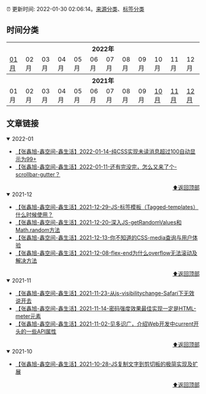 :alarm_clock: 更新时间: 2022-01-30 02:06:14。[来源分类](./README.md)、[标签分类](./TAGS.md)

## 时间分类

<table>

<tr>
<th colspan="12">2022年</th>
</tr>
<tr>
<td><a href="#2022-01">01月</a></td>
<td>02月</td>
<td>03月</td>
<td>04月</td>
<td>05月</td>
<td>06月</td>
<td>07月</td>
<td>08月</td>
<td>09月</td>
<td>10月</td>
<td>11月</td>
<td>12月</td>
</tr>

<tr>
<th colspan="12">2021年</th>
</tr>
<tr>
<td>01月</td>
<td>02月</td>
<td>03月</td>
<td>04月</td>
<td>05月</td>
<td>06月</td>
<td>07月</td>
<td>08月</td>
<td>09月</td>
<td><a href="#2021-10">10月</a></td>
<td><a href="#2021-11">11月</a></td>
<td><a href="#2021-12">12月</a></td>
</tr>

</table>

## 文章链接

<details open>
<summary id="2022-01">
 2022-01
</summary>


- [【张鑫旭-鑫空间-鑫生活】2022-01-14-纯CSS实现未读消息超过100自动显示为99+](https://www.zhangxinxu.com/wordpress/2022/01/css-show-diff-content-according-var/) 
- [【张鑫旭-鑫空间-鑫生活】2022-01-11-还有完没完，怎么又来了个-scrollbar-gutter？](https://www.zhangxinxu.com/wordpress/2022/01/css-scrollbar-gutter/) 

<div align="right"><a href="#时间分类">⬆返回顶部</a></div>
</details>

<details open>
<summary id="2021-12">
 2021-12
</summary>


- [【张鑫旭-鑫空间-鑫生活】2021-12-29-JS-标签模板（Tagged-templates）什么时候使用？](https://www.zhangxinxu.com/wordpress/2021/12/js-tagged-templates/) 
- [【张鑫旭-鑫空间-鑫生活】2021-12-20-深入JS-getRandomValues和Math.random方法](https://www.zhangxinxu.com/wordpress/2021/12/js-getrandomvalue-math-random/) 
- [【张鑫旭-鑫空间-鑫生活】2021-12-13-你不知道的CSS-media查询与用户体验](https://www.zhangxinxu.com/wordpress/2021/12/css-meida-user-experience/) 
- [【张鑫旭-鑫空间-鑫生活】2021-12-08-flex-end为什么overflow无法滚动及解决方法](https://www.zhangxinxu.com/wordpress/2021/12/flex-end-overflow/) 

<div align="right"><a href="#时间分类">⬆返回顶部</a></div>
</details>

<details open>
<summary id="2021-11">
 2021-11
</summary>


- [【张鑫旭-鑫空间-鑫生活】2021-11-23-从js-visibilitychange-Safari下无效说开去](https://www.zhangxinxu.com/wordpress/2021/11/js-visibilitychange-pagehide-lifecycle/) 
- [【张鑫旭-鑫空间-鑫生活】2021-11-14-密码强度效果最佳实现一定是HTML-meter元素](https://www.zhangxinxu.com/wordpress/2021/11/html-meter-password/) 
- [【张鑫旭-鑫空间-鑫生活】2021-11-02-见多识广，介绍Web开发中current开头的一些API属性](https://www.zhangxinxu.com/wordpress/2021/11/currentscript-currenttarget-currentsrc/) 

<div align="right"><a href="#时间分类">⬆返回顶部</a></div>
</details>

<details open>
<summary id="2021-10">
 2021-10
</summary>


- [【张鑫旭-鑫空间-鑫生活】2021-10-28-JS复制文字到剪切板的极简实现及扩展](https://www.zhangxinxu.com/wordpress/2021/10/js-copy-paste-clipboard/) 

<div align="right"><a href="#时间分类">⬆返回顶部</a></div>
</details>

